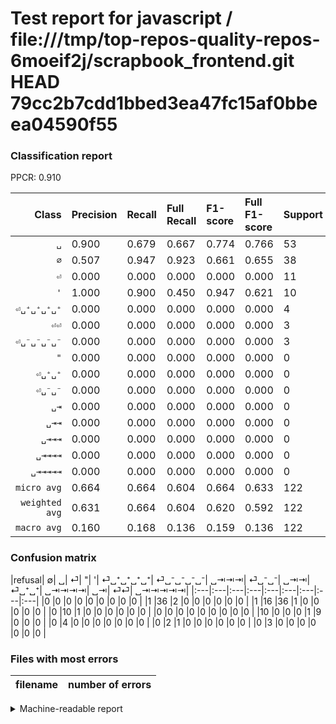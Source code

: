 # Test report for javascript / file:///tmp/top-repos-quality-repos-6moeif2j/scrapbook_frontend.git HEAD 79cc2b7cdd1bbed3ea47fc15af0bbeea04590f55

### Classification report

PPCR: 0.910

| Class | Precision | Recall | Full Recall | F1-score | Full F1-score | Support | Full Support | PPCR |
|------:|:----------|:-------|:------------|:---------|:---------|:--------|:-------------|:-----|
| `␣` | 0.900| 0.679| 0.667| 0.774| 0.766| 53| 54| 0.981 |
| `∅` | 0.507| 0.947| 0.923| 0.661| 0.655| 38| 39| 0.974 |
| `⏎` | 0.000| 0.000| 0.000| 0.000| 0.000| 11| 11| 1.000 |
| `'` | 1.000| 0.900| 0.450| 0.947| 0.621| 10| 20| 0.500 |
| `⏎␣⁺␣⁺␣⁺␣⁺` | 0.000| 0.000| 0.000| 0.000| 0.000| 4| 4| 1.000 |
| `⏎⏎` | 0.000| 0.000| 0.000| 0.000| 0.000| 3| 3| 1.000 |
| `⏎␣⁻␣⁻␣⁻␣⁻` | 0.000| 0.000| 0.000| 0.000| 0.000| 3| 3| 1.000 |
| `"` | 0.000| 0.000| 0.000| 0.000| 0.000| 0| 0| 0.000 |
| `⏎␣⁺␣⁺` | 0.000| 0.000| 0.000| 0.000| 0.000| 0| 0| 0.000 |
| `⏎␣⁻␣⁻` | 0.000| 0.000| 0.000| 0.000| 0.000| 0| 0| 0.000 |
| `␣⇥` | 0.000| 0.000| 0.000| 0.000| 0.000| 0| 0| 0.000 |
| `␣⇥⇥` | 0.000| 0.000| 0.000| 0.000| 0.000| 0| 0| 0.000 |
| `␣⇥⇥⇥` | 0.000| 0.000| 0.000| 0.000| 0.000| 0| 0| 0.000 |
| `␣⇥⇥⇥⇥` | 0.000| 0.000| 0.000| 0.000| 0.000| 0| 0| 0.000 |
| `␣⇥⇥⇥⇥⇥` | 0.000| 0.000| 0.000| 0.000| 0.000| 0| 0| 0.000 |
| `micro avg` | 0.664| 0.664| 0.604| 0.664| 0.633| 122| 134| 0.910 |
| `weighted avg` | 0.631| 0.664| 0.604| 0.620| 0.592| 122| 134| 0.910 |
| `macro avg` | 0.160| 0.168| 0.136| 0.159| 0.136| 122| 134| 0.910 |

### Confusion matrix

|refusal|  ∅| ␣| ⏎| "| '| ⏎␣⁺␣⁺␣⁺␣⁺| ⏎␣⁻␣⁻␣⁻␣⁻| ␣⇥⇥⇥| ⏎␣⁻␣⁻| ␣⇥⇥| ⏎␣⁺␣⁺| ␣⇥⇥⇥⇥| ␣⇥| ⏎⏎| ␣⇥⇥⇥⇥⇥| 
|:---|:---|:---|:---|:---|:---|:---|:---|:---|
|0 |0 |0 |0 |0 |0 |0 |0 |0 |
|1 |36 |2 |0 |0 |0 |0 |0 |0 |
|1 |16 |36 |1 |0 |0 |0 |0 |0 |
|0 |10 |1 |0 |0 |0 |0 |0 |0 |
|0 |0 |0 |0 |0 |0 |0 |0 |0 |
|10 |0 |0 |0 |1 |9 |0 |0 |0 |
|0 |4 |0 |0 |0 |0 |0 |0 |0 |
|0 |2 |1 |0 |0 |0 |0 |0 |0 |
|0 |3 |0 |0 |0 |0 |0 |0 |0 |

### Files with most errors

| filename | number of errors|
|:----:|:-----|

<details>
    <summary>Machine-readable report</summary>
```json
{
  "cl_report": {"\"": {"f1-score": 0.0, "precision": 0.0, "recall": 0.0, "support": 0}, "\u0027": {"f1-score": 0.9473684210526316, "precision": 1.0, "recall": 0.9, "support": 10}, "macro avg": {"f1-score": 0.15880749521035498, "precision": 0.16046948356807514, "recall": 0.16844091360476662, "support": 122}, "micro avg": {"f1-score": 0.6639344262295082, "precision": 0.6639344262295082, "recall": 0.6639344262295082, "support": 122}, "weighted avg": {"f1-score": 0.6197283582478287, "precision": 0.6308820133918264, "recall": 0.6639344262295082, "support": 122}, "\u2205": {"f1-score": 0.6605504587155963, "precision": 0.5070422535211268, "recall": 0.9473684210526315, "support": 38}, "\u23ce": {"f1-score": 0.0, "precision": 0.0, "recall": 0.0, "support": 11}, "\u23ce\u23ce": {"f1-score": 0.0, "precision": 0.0, "recall": 0.0, "support": 3}, "\u23ce\u2423\u207a\u2423\u207a": {"f1-score": 0.0, "precision": 0.0, "recall": 0.0, "support": 0}, "\u23ce\u2423\u207a\u2423\u207a\u2423\u207a\u2423\u207a": {"f1-score": 0.0, "precision": 0.0, "recall": 0.0, "support": 4}, "\u23ce\u2423\u207b\u2423\u207b": {"f1-score": 0.0, "precision": 0.0, "recall": 0.0, "support": 0}, "\u23ce\u2423\u207b\u2423\u207b\u2423\u207b\u2423\u207b": {"f1-score": 0.0, "precision": 0.0, "recall": 0.0, "support": 3}, "\u2423": {"f1-score": 0.7741935483870968, "precision": 0.9, "recall": 0.6792452830188679, "support": 53}, "\u2423\u21e5": {"f1-score": 0.0, "precision": 0.0, "recall": 0.0, "support": 0}, "\u2423\u21e5\u21e5": {"f1-score": 0.0, "precision": 0.0, "recall": 0.0, "support": 0}, "\u2423\u21e5\u21e5\u21e5": {"f1-score": 0.0, "precision": 0.0, "recall": 0.0, "support": 0}, "\u2423\u21e5\u21e5\u21e5\u21e5": {"f1-score": 0.0, "precision": 0.0, "recall": 0.0, "support": 0}, "\u2423\u21e5\u21e5\u21e5\u21e5\u21e5": {"f1-score": 0.0, "precision": 0.0, "recall": 0.0, "support": 0}},
  "cl_report_full": {"\"": {"f1-score": 0.0, "precision": 0.0, "recall": 0.0, "support": 0}, "\u0027": {"f1-score": 0.6206896551724138, "precision": 1.0, "recall": 0.45, "support": 20}, "macro avg": {"f1-score": 0.13607950376842526, "precision": 0.16046948356807514, "recall": 0.135982905982906, "support": 134}, "micro avg": {"f1-score": 0.6328125, "precision": 0.6639344262295082, "recall": 0.6044776119402985, "support": 134}, "weighted avg": {"f1-score": 0.5918117011819446, "precision": 0.6595122976665966, "recall": 0.6044776119402985, "support": 134}, "\u2205": {"f1-score": 0.6545454545454545, "precision": 0.5070422535211268, "recall": 0.9230769230769231, "support": 39}, "\u23ce": {"f1-score": 0.0, "precision": 0.0, "recall": 0.0, "support": 11}, "\u23ce\u23ce": {"f1-score": 0.0, "precision": 0.0, "recall": 0.0, "support": 3}, "\u23ce\u2423\u207a\u2423\u207a": {"f1-score": 0.0, "precision": 0.0, "recall": 0.0, "support": 0}, "\u23ce\u2423\u207a\u2423\u207a\u2423\u207a\u2423\u207a": {"f1-score": 0.0, "precision": 0.0, "recall": 0.0, "support": 4}, "\u23ce\u2423\u207b\u2423\u207b": {"f1-score": 0.0, "precision": 0.0, "recall": 0.0, "support": 0}, "\u23ce\u2423\u207b\u2423\u207b\u2423\u207b\u2423\u207b": {"f1-score": 0.0, "precision": 0.0, "recall": 0.0, "support": 3}, "\u2423": {"f1-score": 0.7659574468085106, "precision": 0.9, "recall": 0.6666666666666666, "support": 54}, "\u2423\u21e5": {"f1-score": 0.0, "precision": 0.0, "recall": 0.0, "support": 0}, "\u2423\u21e5\u21e5": {"f1-score": 0.0, "precision": 0.0, "recall": 0.0, "support": 0}, "\u2423\u21e5\u21e5\u21e5": {"f1-score": 0.0, "precision": 0.0, "recall": 0.0, "support": 0}, "\u2423\u21e5\u21e5\u21e5\u21e5": {"f1-score": 0.0, "precision": 0.0, "recall": 0.0, "support": 0}, "\u2423\u21e5\u21e5\u21e5\u21e5\u21e5": {"f1-score": 0.0, "precision": 0.0, "recall": 0.0, "support": 0}},
  "ppcr": 0.9104477611940298
}
```
</details>
